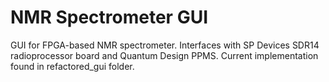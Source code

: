 # NMR Spectrometer GUI
GUI for FPGA-based NMR spectrometer. Interfaces with SP Devices SDR14 radioprocessor board and Quantum Design PPMS.
Current implementation found in refactored_gui folder.
